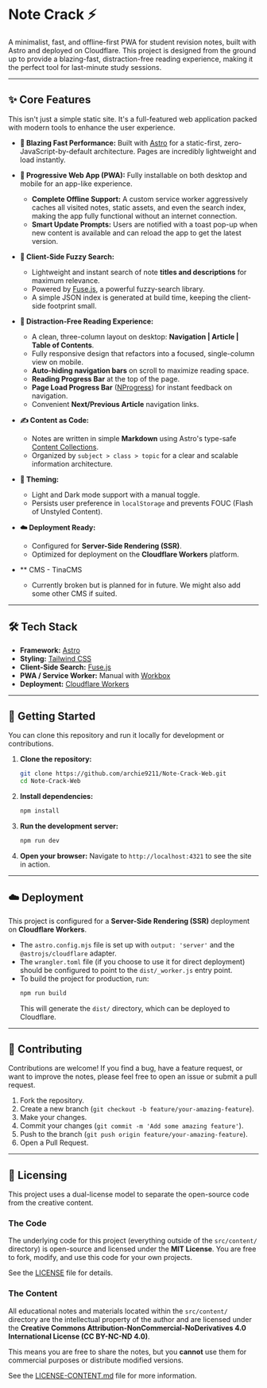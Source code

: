 # Note Crack ⚡️

A minimalist, fast, and offline-first PWA for student revision notes, built with Astro and deployed on Cloudflare. This project is designed from the ground up to provide a blazing-fast, distraction-free reading experience, making it the perfect tool for last-minute study sessions.

---

## ✨ Core Features

This isn't just a simple static site. It's a full-featured web application packed with modern tools to enhance the user experience.

- **🚀 Blazing Fast Performance:** Built with [Astro](https://astro.build/) for a static-first, zero-JavaScript-by-default architecture. Pages are incredibly lightweight and load instantly.

- **📱 Progressive Web App (PWA):** Fully installable on both desktop and mobile for an app-like experience.

     - **Complete Offline Support:** A custom service worker aggressively caches all visited notes, static assets, and even the search index, making the app fully functional without an internet connection.
     - **Smart Update Prompts:** Users are notified with a toast pop-up when new content is available and can reload the app to get the latest version.

- **🔎 Client-Side Fuzzy Search:**

     - Lightweight and instant search of note **titles and descriptions** for maximum relevance.
     - Powered by [Fuse.js](https://fusejs.io/), a powerful fuzzy-search library.
     - A simple JSON index is generated at build time, keeping the client-side footprint small.

- **📖 Distraction-Free Reading Experience:**

     - A clean, three-column layout on desktop: **Navigation | Article | Table of Contents**.
     - Fully responsive design that refactors into a focused, single-column view on mobile.
     - **Auto-hiding navigation bars** on scroll to maximize reading space.
     - **Reading Progress Bar** at the top of the page.
     - **Page Load Progress Bar** ([NProgress](https://github.com/rstacruz/nprogress)) for instant feedback on navigation.
     - Convenient **Next/Previous Article** navigation links.

- **✍️ Content as Code:**

     - Notes are written in simple **Markdown** using Astro's type-safe [Content Collections](https://docs.astro.build/en/guides/content-collections/).
     - Organized by `subject > class > topic` for a clear and scalable information architecture.

- **🎨 Theming:**

     - Light and Dark mode support with a manual toggle.
     - Persists user preference in `localStorage` and prevents FOUC (Flash of Unstyled Content).

- **☁️ Deployment Ready:**
     - Configured for **Server-Side Rendering (SSR)**.
     - Optimized for deployment on the **Cloudflare Workers** platform.
- ** CMS - TinaCMS
     - Currently broken but is planned for in future. We might also add some other CMS if suited.

---

## 🛠 Tech Stack

- **Framework:** [Astro](https://astro.build/)
- **Styling:** [Tailwind CSS](https://tailwindcss.com/)
- **Client-Side Search:** [Fuse.js](https://fusejs.io/)
- **PWA / Service Worker:** Manual with [Workbox](https://developer.chrome.com/docs/workbox)
- **Deployment:** [Cloudflare Workers](https://workers.cloudflare.com/)

---

## 🚀 Getting Started

You can clone this repository and run it locally for development or contributions.

1.    **Clone the repository:**

      ```bash
      git clone https://github.com/archie9211/Note-Crack-Web.git
      cd Note-Crack-Web
      ```

2.    **Install dependencies:**

      ```bash
      npm install
      ```

3.    **Run the development server:**

      ```bash
      npm run dev
      ```

4.    **Open your browser:**
      Navigate to `http://localhost:4321` to see the site in action.

---

## ☁️ Deployment

This project is configured for a **Server-Side Rendering (SSR)** deployment on **Cloudflare Workers**.

- The `astro.config.mjs` file is set up with `output: 'server'` and the `@astrojs/cloudflare` adapter.
- The `wrangler.toml` file (if you choose to use it for direct deployment) should be configured to point to the `dist/_worker.js` entry point.
- To build the project for production, run:
     ```bash
     npm run build
     ```
     This will generate the `dist/` directory, which can be deployed to Cloudflare.

---

## 🤝 Contributing

Contributions are welcome! If you find a bug, have a feature request, or want to improve the notes, please feel free to open an issue or submit a pull request.

1.    Fork the repository.
2.    Create a new branch (`git checkout -b feature/your-amazing-feature`).
3.    Make your changes.
4.    Commit your changes (`git commit -m 'Add some amazing feature'`).
5.    Push to the branch (`git push origin feature/your-amazing-feature`).
6.    Open a Pull Request.

---

## 📜 Licensing

This project uses a dual-license model to separate the open-source code from the creative content.

### The Code

The underlying code for this project (everything outside of the `src/content/` directory) is open-source and licensed under the **MIT License**. You are free to fork, modify, and use this code for your own projects.

See the [LICENSE](LICENSE) file for details.

### The Content

All educational notes and materials located within the `src/content/` directory are the intellectual property of the author and are licensed under the **Creative Commons Attribution-NonCommercial-NoDerivatives 4.0 International License (CC BY-NC-ND 4.0)**.

This means you are free to share the notes, but you **cannot** use them for commercial purposes or distribute modified versions.

See the [LICENSE-CONTENT.md](LICENSE-CONTENT.md) file for more information.
